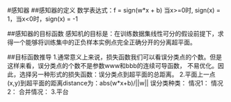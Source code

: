 #感知器
##感知器的定义
    数学表达式：f = sign(w*x + b)
    当x>=0时, sign(x) = 1，当x<0时，sign(x) = -1
    
##感知器的目标函数
    感知机的目标是：在训练数据集线性可分的假设前提下，求得一个能够将训练集中的正负样本实例点完全正确分开的分离超平面。
    
##目标函数推导
    1.通常意义上来说，损失函数我们可以看误分类点的个数。但是这样来看，误分类点的个数不是参数www和bbb的连续可导函数，
    不易优化。因此，选择另一种形式的损失函数：误分类点到超平面的总距离。
    2.平面上一点(x,y)到超平面的距离distance为：abs(w*x+b)/||w||
        误分类种类：
            情况1：
            情况2：
        合并情况：
    3.平台
    
    
